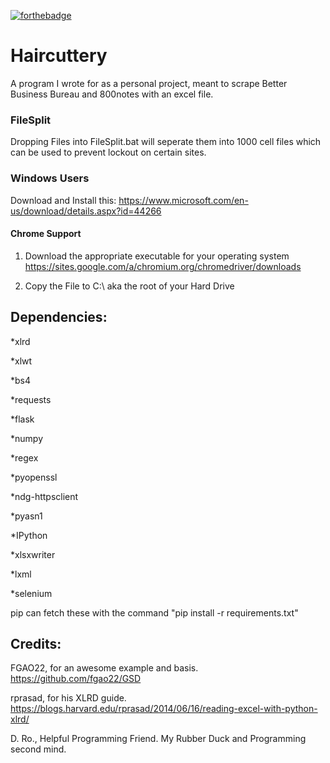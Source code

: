 [![forthebadge](http://forthebadge.com/images/badges/compatibility-betamax.svg)](http://forthebadge.com)

# Haircuttery

A program I wrote for as a personal project, meant to scrape Better Business Bureau and 800notes with an excel file.

### FileSplit

Dropping Files into FileSplit.bat will seperate them into 1000 cell files which can be used to prevent lockout on certain sites.

### Windows Users

Download and Install this: 
https://www.microsoft.com/en-us/download/details.aspx?id=44266

#### Chrome Support

   1. Download the appropriate executable for your operating system https://sites.google.com/a/chromium.org/chromedriver/downloads

   2.  Copy the File to C:\ aka the root of your Hard Drive


## Dependencies:
*xlrd

*xlwt

*bs4

*requests

*flask

*numpy

*regex

*pyopenssl

*ndg-httpsclient

*pyasn1

*IPython 

*xlsxwriter

*lxml

*selenium


pip can fetch these with the command "pip install -r requirements.txt"

## Credits:

FGAO22, for an awesome example and basis. 
https://github.com/fgao22/GSD

rprasad, for his XLRD guide.
https://blogs.harvard.edu/rprasad/2014/06/16/reading-excel-with-python-xlrd/

D. Ro., Helpful Programming Friend. My Rubber Duck and Programming second mind.